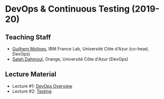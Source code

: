 # DevOps & Continuous Testing (2019-20)

## Teaching Staff

  * [Guilhem Molines](guilhem.molines@univ-cotedazur.fr), IBM France Lab, Université Côte d'Azur (co-head, DevOps)
  * [Salah Dahmoul](Salah.DAHMOUL@univ-cotedazur.fr), Orange, Université Côte d'Azur (DevOps)


## Lecture Material

  - Lecture #1: [DevOps Overview](https://github.com/collet/isa-devops/blob/master/DevOps/week1_overview_devops_v0.1.pdf)
  - Lecture #2: [Testing](https://github.com/collet/isa-devops/blob/master/DevOps/week2_testing_v0.3.pdf)


